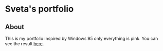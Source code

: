 # Sveta's portfolio

## About
This is my portfolio inspired by Windows 95 only everything is pink. You can see the result [here](https://sveta-nguyen.netlify.app/).
